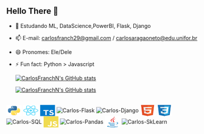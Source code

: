 ## Hello There 👋


- 🌱 Estudando ML, DataScience,PowerBI, Flask, Django
- 📫 E-mail: carlosfranch29@gmail.com / carlosaragaoneto@edu.unifor.br
- 😄 Pronomes: Ele/Dele
- ⚡ Fun fact: Python > Javascript

  [![CarlosFranchN's GitHub stats](https://github-readme-stats.vercel.app/api/?username=CarlosFranchN&showicons=True&theme=shadow_red&locale=pt-br )](https://github.com/CarlosFranchN/github-readme-stats)
  
  [![CarlosFranchN's GitHub stats](https://github-readme-stats.vercel.app/api/top-langs/?username=CarlosFranchN&showicons=true&theme=shadow_red&locale=pt-br )](https://github.com/CarlosFranchN/github-readme-stats)

<div style="display: inline_block"><br>
  <img align="center" alt="Carlos-Python" height="30" width="40" src="https://raw.githubusercontent.com/devicons/devicon/master/icons/python/python-original.svg">
  <img align="center" alt="Carlos-React" height="30" width="40" src="https://raw.githubusercontent.com/devicons/devicon/master/icons/react/react-original.svg">
  <img align="center" alt="Carlos-Ts" height="30" width="40" src="https://raw.githubusercontent.com/devicons/devicon/master/icons/typescript/typescript-plain.svg">
  <img align="center" alt="Carlos-Flask" height="30" width="40" color="#fff" src="https://cdn.jsdelivr.net/gh/devicons/devicon@latest/icons/flask/flask-original.svg" />
  <img align="center" alt="Carlos-Django" height="30" width="40" src="https://cdn.jsdelivr.net/gh/devicons/devicon@latest/icons/django/django-plain.svg" />
  <img align="center" alt="Carlos-HTML" height="30" width="40" src="https://raw.githubusercontent.com/devicons/devicon/master/icons/html5/html5-original.svg">
  <img align="center" alt="Carlos-CSS" height="30" width="40" src="https://raw.githubusercontent.com/devicons/devicon/master/icons/css3/css3-original.svg">
  <img align="center" alt="Carlos-SQL" height="30" width="40" src="https://cdn.jsdelivr.net/gh/devicons/devicon@latest/icons/mysql/mysql-original-wordmark.svg" />
  <img align="center" alt="Carlos-Js" height="30" width="40" src="https://raw.githubusercontent.com/devicons/devicon/master/icons/javascript/javascript-plain.svg">
  <img align="center" alt="Carlos-Pandas" height="30" width="40" src="https://cdn.jsdelivr.net/gh/devicons/devicon@latest/icons/pandas/pandas-original-wordmark.svg" />
  <img align="center" alt="Carlos-Java" height="30" width="40" src="https://raw.githubusercontent.com/devicons/devicon/master/icons/java/java-original.svg">
  <img align="center" alt="Carlos-SkLearn" height="30" width="40" src="https://cdn.jsdelivr.net/gh/devicons/devicon@latest/icons/scikitlearn/scikitlearn-original.svg" />
          
</div>
  
